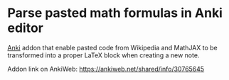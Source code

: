 # Parse pasted math formulas in Anki editor

[Anki](https://apps.ankiweb.net/) addon that enable pasted code from Wikipedia and MathJAX to be transformed into a proper LaTeX block when creating a new note.

Addon link on AnkiWeb: https://ankiweb.net/shared/info/30765645

